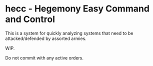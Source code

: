 # hecc - Hegemony Easy Command and Control

This is a system for quickly analyzing systems that need to be attacked/defended by assorted armies. 

WIP. 

Do not commit with any active orders. 
